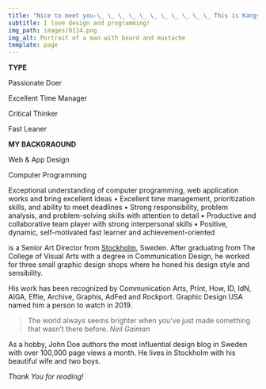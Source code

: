```yaml
---
title: "Nice to meet you-\_ \_ \_ \_ \_ \_ \_ \_ \_ \_ \_ This is Kangyeon : )"
subtitle: I love design and programming!
img_path: images/0114.png
img_alt: Portrait of a man with beard and mustache
template: page
---
```


**TYPE**

Passionate Doer

Excellent Time Manager

Critical Thinker

Fast Leaner

**MY BACKGRAOUND**

Web & App Design

Computer Programming


Exceptional understanding of computer programming, web application works and bring excellent ideas
• Excellent time management, prioritization skills, and ability to meet deadlines
• Strong responsibility, problem analysis, and problem-solving skills with attention to detail
• Productive and collaborative team player with strong interpersonal skills
• Positive, dynamic, self-motivated fast learner and achievement-oriented





is a Senior Art Director from [Stockholm](https://en.wikipedia.org/wiki/Stockholm), Sweden. After graduating from The College of Visual Arts with a degree in Communication Design, he worked for three small graphic design shops where he honed his design style and sensibility.

His work has been recognized by Communication Arts, Print, How, ID, IdN, AIGA, Effie, Archive, Graphis, AdFed and Rockport. Graphic Design USA named him a person to watch in 2019.

>The world always seems brighter when you’ve just made something that wasn’t there before. <cite>Neil Gaiman</cite>

As a hobby, John Doe authors the most influential design blog in Sweden with over 100,000 page views a month. He lives in Stockholm with his beautiful wife and two boys.

*Thank You for reading!*
